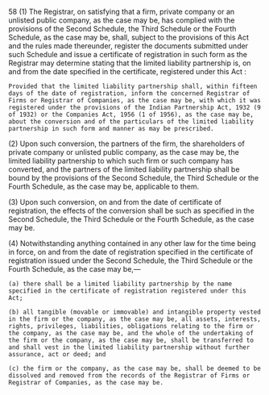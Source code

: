58
(1) The Registrar, on satisfying that a firm, private company or an unlisted public company, as the case may be, has complied with the provisions of the Second Schedule, the Third Schedule or the Fourth Schedule, as the case may be, shall, subject to the provisions of this Act and the rules made thereunder, register the documents submitted under such Schedule and issue a certificate of registration in such form as the Registrar may determine stating that the limited liability partnership is, on and from the date specified in the certificate, registered under this Act :

    Provided that the limited liability partnership shall, within fifteen days of the date of registration, inform the concerned Registrar of Firms or Registrar of Companies, as the case may be, with which it was registered under the provisions of the Indian Partnership Act, 1932 (9 of 1932) or the Companies Act, 1956 (1 of 1956), as the case may be, about the conversion and of the particulars of the limited liability partnership in such form and manner as may be prescribed.

(2) Upon such conversion, the partners of the firm, the shareholders of private company or unlisted public company, as the case may be, the limited liability partnership to which such firm or such company has converted, and the partners of the limited liability partnership shall be bound by the provisions of the Second Schedule, the Third Schedule or the Fourth Schedule, as the case may be, applicable to them.

(3) Upon such conversion, on and from the date of certificate of registration, the effects of the conversion shall be such as specified in the Second Schedule, the Third Schedule or the Fourth Schedule, as the case may be.

(4) Notwithstanding anything contained in any other law for the time being in force, on and from the date of registration specified in the certificate of registration issued under the Second Schedule, the Third Schedule or the Fourth Schedule, as the case may be,—

    (a)	there shall be a limited liability partnership by the name specified in the certificate of registration registered under this Act;

    (b)	all tangible (movable or immovable) and intangible property vested in the firm or the company, as the case may be, all assets, interests, rights, privileges, liabilities, obligations relating to the firm or the company, as the case may be, and the whole of the undertaking of the firm or the company, as the case may be, shall be transferred to and shall vest in the limited liability partnership without further assurance, act or deed; and

    (c)	the firm or the company, as the case may be, shall be deemed to be dissolved and removed from the records of the Registrar of Firms or Registrar of Companies, as the case may be.
